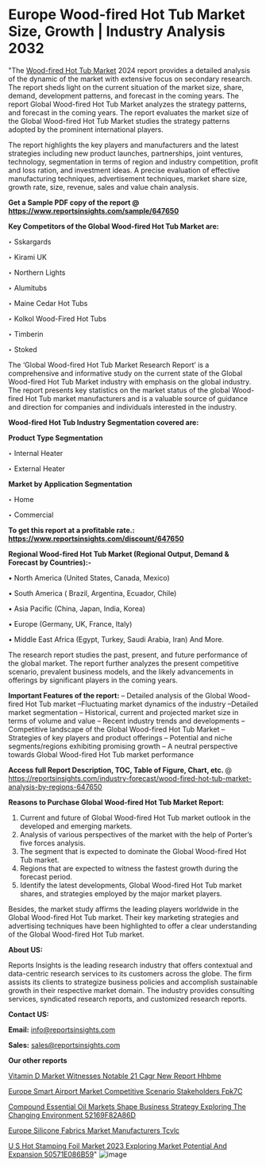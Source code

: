 # Europe Wood-fired Hot Tub Market Size, Growth | Industry Analysis 2032

"The <a href=https://www.reportsinsights.com/sample/647650>Wood-fired Hot Tub Market</a> 2024 report provides a detailed analysis of the dynamic of the market with extensive focus on secondary research. The report sheds light on the current situation of the market size, share, demand, development patterns, and forecast in the coming years. The report Global Wood-fired Hot Tub Market analyzes the strategy patterns, and forecast in the coming years. The report evaluates the market size of the Global Wood-fired Hot Tub Market studies the strategy patterns adopted by the prominent international players.

The report highlights the key players and manufacturers and the latest strategies including new product launches, partnerships, joint ventures, technology, segmentation in terms of region and industry competition, profit and loss ration, and investment ideas. A precise evaluation of effective manufacturing techniques, advertisement techniques, market share size, growth rate, size, revenue, sales and value chain analysis.

<strong>Get a Sample PDF copy of the report @ <a href=https://www.reportsinsights.com/sample/647650 style=color:#0000ff;>https://www.reportsinsights.com/sample/647650</a></strong>

<strong>Key Competitors of the Global Wood-fired Hot Tub Market are:</strong>

‣ Sskargards

‣ Kirami UK

‣ Northern Lights

‣ Alumitubs

‣ Maine Cedar Hot Tubs

‣ Kolkol Wood-Fired Hot Tubs

‣ Timberin

‣ Stoked

The ‘Global Wood-fired Hot Tub Market Research Report’ is a comprehensive and informative study on the current state of the Global Wood-fired Hot Tub Market industry with emphasis on the global industry. The report presents key statistics on the market status of the global Wood-fired Hot Tub market manufacturers and is a valuable source of guidance and direction for companies and individuals interested in the industry.

<strong>Wood-fired Hot Tub Industry Segmentation covered are:</strong>

<strong>Product Type Segmentation</strong>

‣ Internal Heater

‣ External Heater

<strong>Market by Application Segmentation</strong>

‣ Home

‣ Commercial

<strong>To get this report at a profitable rate.: <a href=https://www.reportsinsights.com/discount/647650 style=color:#0000ff;>https://www.reportsinsights.com/discount/647650</a></strong>

<strong>Regional Wood-fired Hot Tub Market (Regional Output, Demand &amp; Forecast by Countries):-</strong>

• North America (United States, Canada, Mexico)

• South America ( Brazil, Argentina, Ecuador, Chile)

• Asia Pacific (China, Japan, India, Korea)

• Europe (Germany, UK, France, Italy)

• Middle East Africa (Egypt, Turkey, Saudi Arabia, Iran) And More.

The research report studies the past, present, and future performance of the global market. The report further analyzes the present competitive scenario, prevalent business models, and the likely advancements in offerings by significant players in the coming years.

<strong>Important Features of the report:</strong>
– Detailed analysis of the Global Wood-fired Hot Tub market
–Fluctuating market dynamics of the industry
–Detailed market segmentation
– Historical, current and projected market size in terms of volume and value
– Recent industry trends and developments
– Competitive landscape of the Global Wood-fired Hot Tub Market
– Strategies of key players and product offerings
– Potential and niche segments/regions exhibiting promising growth
– A neutral perspective towards Global Wood-fired Hot Tub market performance

<strong>Access full Report Description, TOC, Table of Figure, Chart, etc. </strong>@   <a href=https://reportsinsights.com/industry-forecast/wood-fired-hot-tub-market-analysis-by-regions-647650 style=color:#0000ff;>https://reportsinsights.com/industry-forecast/wood-fired-hot-tub-market-analysis-by-regions-647650</a>

<strong>Reasons to Purchase Global Wood-fired Hot Tub Market Report:</strong>
1. Current and future of Global Wood-fired Hot Tub market outlook in the developed and emerging markets.
2. Analysis of various perspectives of the market with the help of Porter’s five forces analysis.
3. The segment that is expected to dominate the Global Wood-fired Hot Tub market.
4. Regions that are expected to witness the fastest growth during the forecast period.
5. Identify the latest developments, Global Wood-fired Hot Tub market shares, and strategies employed by the major market players.

Besides, the market study affirms the leading players worldwide in the Global Wood-fired Hot Tub market. Their key marketing strategies and advertising techniques have been highlighted to offer a clear understanding of the Global Wood-fired Hot Tub market.

<strong><strong>About US</strong>:</strong>

Reports Insights is the leading research industry that offers contextual and data-centric research services to its customers across the globe. The firm assists its clients to strategize business policies and accomplish sustainable growth in their respective market domain. The industry provides consulting services, syndicated research reports, and customized research reports.

<strong>Contact US:</strong>

<p class=><b>Email:</b> <a href=mailto:info@reportsinsights.com>info@reportsinsights.com</a></p>
<p class=><b>Sales:</b> <a href=mailto:sales@reportsinsights.com>sales@reportsinsights.com</a></p>

<strong>Our other reports</strong>

<a href=https://www.linkedin.com/pulse/vitamin-d-market-witnesses-notable-21-cagr-new-report-hhbme/>Vitamin D Market Witnesses Notable 21 Cagr New Report Hhbme</a>

<a href=https://www.linkedin.com/pulse/europe-smart-airport-market-competitive-scenario-stakeholders-fpk7c/>Europe Smart Airport Market Competitive Scenario Stakeholders Fpk7C</a>

<a href=https://medium.com/@sakshideshmukh994/compound-essential-oil-markets-shape-business-strategy-exploring-the-changing-environment-52169f82a86d>Compound Essential Oil Markets Shape Business Strategy Exploring The Changing Environment 52169F82A86D</a>

<a href=https://www.linkedin.com/pulse/europe-silicone-fabrics-market-manufacturers-tcvlc/>Europe Silicone Fabrics Market Manufacturers Tcvlc</a>

<a href=https://medium.com/@akitotamura255/u-s-hot-stamping-foil-market-2023-exploring-market-potential-and-expansion-50571e086b59>U S Hot Stamping Foil Market 2023 Exploring Market Potential And Expansion 50571E086B59</a>"
![image](https://github.com/Reportsinsights123/RIgrowth/assets/158415881/81105aa3-9961-464a-b0bd-7b1ed285ec54)
